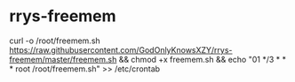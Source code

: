 # rrys-freemem
curl -o /root/freemem.sh https://raw.githubusercontent.com/GodOnlyKnowsXZY/rrys-freemem/master/freemem.sh && chmod +x freemem.sh && echo "01 */3 * * * root /root/freemem.sh" >> /etc/crontab
